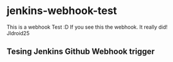 # jenkins-webhook-test
This is a webhook Test :D
If you see this the webhook. It really did! Jldroid25
## Tesing Jenkins Github  Webhook trigger
